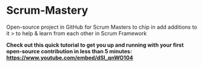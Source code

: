 # Scrum-Mastery
Open-source project in GitHub for Scrum Masters to chip in add additions to it > to help &amp; learn from each other in Scrum Framework

**Check out this quick tutorial to get you up and running with your first open-source contribution in less than 5 minutes: https://www.youtube.com/embed/dSl_qnWO104**
